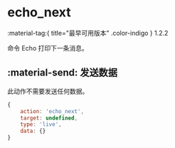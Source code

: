 # echo_next
:material-tag:{ title="最早可用版本" .color-indigo } <span class="text-version">1.2.2</span>

命令 Echo 打印下一条消息。

## :material-send: 发送数据
此动作不需要发送任何数据。

``` javascript title="示例"
{
    action: 'echo_next',
    target: undefined,
    type: 'live',
    data: {}
}
```
